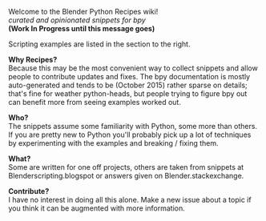 Welcome to the Blender Python Recipes wiki!  
_curated and opinionated snippets for bpy_  
**(Work In Progress until this message goes)**

Scripting examples are listed in the section to the right.

**Why Recipes?**   
Because this may be the most convenient way to collect snippets and allow people to contribute updates and fixes. The bpy documentation is mostly auto-generated and tends to be (October 2015) rather sparse on details; that's fine for weather python-heads, but people trying to figure bpy out can benefit more from seeing examples worked out.

**Who?**   
The snippets assume some familiarity with Python, some more than others. If you are pretty new to Python you'll probably pick up a lot of techniques by experimenting with the examples and breaking / fixing them.

**What?**  
Some are written for one off projects, others are taken from snippets at Blenderscripting.blogspot or answers given on Blender.stackexchange.

**Contribute?**  
I have no interest in doing all this alone. Make a new issue about a topic if you think it can be augmented with more information.

